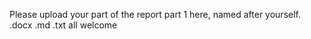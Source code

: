 Please upload your part of the report part 1 here, named after yourself.\
.docx .md .txt all welcome
